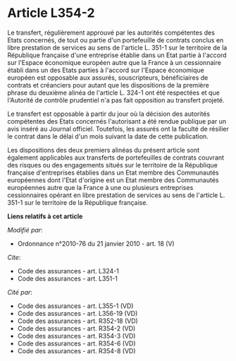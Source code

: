 # Article L354-2

Le transfert, régulièrement approuvé par les autorités compétentes des Etats concernés, de tout ou partie d'un portefeuille
de contrats conclus en libre prestation de services au sens de l'article L. 351-1 sur le territoire de la République
française d'une entreprise établie dans un Etat partie à l'accord sur l'Espace économique européen autre que la France à un
cessionnaire établi dans un des Etats parties à l'accord sur l'Espace économique européen est opposable aux assurés,
souscripteurs, bénéficiaires de contrats et créanciers pour autant que les dispositions de la première phrase du deuxième
alinéa de l'article L. 324-1 ont été respectées et que l'Autorité de contrôle prudentiel n'a pas fait opposition au transfert
projeté. 

Le transfert est opposable à partir du jour où la décision des autorités compétentes des Etats concernés l'autorisant a été
rendue publique par un avis inséré au Journal officiel. Toutefois, les assurés ont la faculté de résilier le contrat dans le
délai d'un mois suivant la date de cette publication. 

Les dispositions des deux premiers alinéas du présent article sont également applicables aux transferts de portefeuilles de
contrats couvrant des risques ou des engagements situés sur le territoire de la République française d'entreprises établies
dans un Etat membre des Communautés européennes dont l'Etat d'origine est un Etat membre des Communautés européennes autre
que la France à une ou plusieurs entreprises cessionnaires opérant en libre prestation de services au sens de l'article L.
351-1 sur le territoire de la République française.

**Liens relatifs à cet article**

_Modifié par_:

  - Ordonnance n°2010-76 du 21 janvier 2010 - art. 18 (V)

_Cite_:

  - Code des assurances - art. L324-1
  - Code des assurances - art. L351-1

_Cité par_:

  - Code des assurances - art. L355-1 (VD)
  - Code des assurances - art. L356-19 (VD)
  - Code des assurances - art. R352-18 (VD)
  - Code des assurances - art. R354-2 (VD)
  - Code des assurances - art. R354-3 (VD)
  - Code des assurances - art. R354-6 (VD)
  - Code des assurances - art. R354-8 (VD)
